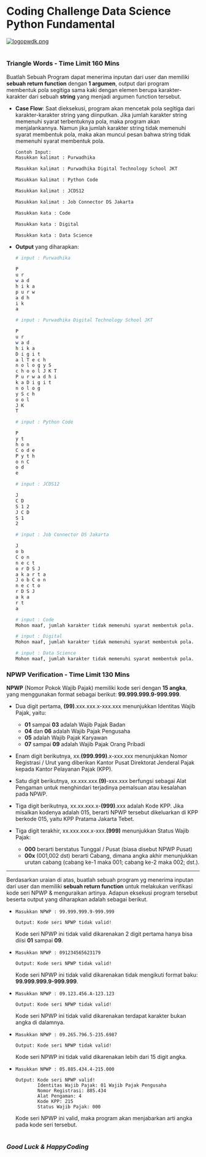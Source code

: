 # Coding Challenge Data Science Python Fundamental

[![logopwdk.png](https://i.postimg.cc/66VC3Rgx/logopwdk.png)](https://postimg.cc/s1XMHB3T)



#

### **Triangle Words - Time Limit 160 Mins**

Buatlah Sebuah Program dapat menerima inputan dari user dan memiliki __sebuah return function__ dengan __1 argumen__, output dari program membentuk pola segitiga sama kaki dengan elemen berupa karakter-karakter dari sebuah __string__ yang menjadi argumen function tersebut.

- __Case Flow__: Saat dieksekusi, program akan mencetak pola segitiga dari karakter-karakter string yang diinputkan. Jika jumlah karakter string memenuhi syarat terbentuknya pola, maka program akan menjalankannya. Namun jika jumlah karakter string tidak memenuhi syarat membentuk pola, maka akan muncul pesan bahwa string tidak memenuhi syarat membentuk pola.

    ```python
    Contoh Input:
    Masukkan kalimat : Purwadhika
    
    Masukkan kalimat : Purwadhika Digital Technology School JKT
    
    Masukkan kalimat : Python Code
    
    Masukkan kalimat : JCDS12
    
    Masukkan kalimat : Job Connector DS Jakarta 
    
    Masukkan kata : Code
    
    Masukkan kata : Digital
    
    Masukkan kata : Data Science
    ```

- __Output__ yang diharapkan:
  
    ```bash
    # input : Purwadhika
    
    P 
    u r     
    w a d   
    h i k a 
    p u r w 
    a d h   
    i k     
    a   

    # input : Purwadhika Digital Technology School JKT
    
    P
    u r
    w a d
    h i k a
    D i g i t
    a l T e c h
    n o l o g y S 
    c h o o l J K T
    P u r w a d h i
    k a D i g i t
    n o l o g
    y S c h
    o o l
    J K
    T

    # input : Python Code
    
    P
    y t
    h o n
    C o d e
    P y t h
    o n C
    o d
    e
    
    # input : JCDS12
    
    J
    C D
    S 1 2
    J C D
    S 1
    2
    
    # input : Job Connector DS Jakarta 
    
    J
    o b
    C o n
    n e c t
    o r D S J
    a k a r t a
    J o b C o n
    n e c t o
    r D S J
    a k a
    r t
    a
    
    # input : Code
    Mohon maaf, jumlah karakter tidak memenuhi syarat membentuk pola.
    
    # input : Digital
    Mohon maaf, jumlah karakter tidak memenuhi syarat membentuk pola.
    
    # input : Data Science
    Mohon maaf, jumlah karakter tidak memenuhi syarat membentuk pola.
    ```

### **NPWP Verification - Time Limit 130 Mins**

__NPWP__ (Nomor Pokok Wajib Pajak) memiliki kode seri dengan __15 angka__, yang menggunakan format sebagai berikut: __99.999.999.9-999.999__.

- Dua digit pertama, __(99)__.xxx.xxx.x-xxx.xxx menunjukkan Identitas Wajib Pajak, yaitu:
    - __01__ sampai __03__ adalah Wajib Pajak Badan
    - __04__ dan __06__ adalah Wajib Pajak Pengusaha
    - __05__ adalah Wajib Pajak Karyawan
    - __07__ sampai __09__ adalah Wajib Pajak Orang Pribadi

- Enam digit berikutnya, xx.__(999.999)__.x-xxx.xxx menunjukkan Nomor Registrasi / Urut yang diberikan Kantor Pusat Direktorat Jenderal Pajak kepada Kantor Pelayanan Pajak (KPP).

- Satu digit berikutnya, xx.xxx.xxx.__(9)__-xxx.xxx berfungsi sebagai Alat Pengaman untuk menghindari terjadinya pemalsuan atau kesalahan pada NPWP.

- Tiga digit berikutnya, xx.xx.xxx.x-__(999)__.xxx adalah Kode KPP. Jika misalkan kodenya adalah 015, berarti NPWP tersebut dikeluarkan di KPP berkode 015, yaitu KPP Pratama Jakarta Tebet.

- Tiga digit terakhir, xx.xxx.xxx.x-xxx.__(999)__ menunjukkan Status Wajib Pajak:
    - __000__ berarti berstatus Tunggal / Pusat (biasa disebut NPWP Pusat)
    - __00x__ (001,002 dst) berarti Cabang, dimana angka akhir menunjukkan urutan cabang (cabang ke-1 maka 001; cabang ke-2 maka 002; dst.).

<hr>

Berdasarkan uraian di atas, buatlah sebuah program yg menerima inputan dari user dan memiliki __sebuah return function__ untuk melakukan verifikasi kode seri NPWP & menguraikan artinya. Adapun eksekusi program tersebut beserta output yang diharapkan adalah sebagai berikut.

- ```Masukkan NPWP : 99.999.999.9-999.999```
    ```
    Output: Kode seri NPWP tidak valid!
    ```
    Kode seri NPWP ini tidak valid dikarenakan 2 digit pertama hanya bisa diisi __01__ sampai __09__.

- ```Masukkan NPWP : 091234565623179```
    ```
    Output: Kode seri NPWP tidak valid!
    ```
    Kode seri NPWP ini tidak valid dikarenakan tidak mengikuti format baku: __99.999.999.9-999.999__.

- ```Masukkan NPWP : 09.123.456.A-123.123```
    ```
    Output: Kode seri NPWP tidak valid!
    ```
    Kode seri NPWP ini tidak valid dikarenakan terdapat karakter bukan angka di dalamnya.
    
- ```Masukkan NPWP : 09.265.796.5-235.6987```
    ```
    Output: Kode seri NPWP tidak valid!
    ```
    Kode seri NPWP ini tidak valid dikarenakan lebih dari 15 digit angka.

- ```Masukkan NPWP : 05.885.434.4-215.000```
    ```
    Output: Kode seri NPWP valid!
            Identitas Wajib Pajak: 01 Wajib Pajak Pengusaha
            Nomor Registrasi: 885.434
            Alat Pengaman: 4
            Kode KPP: 215
            Status Wajib Pajak: 000
    ```
    Kode seri NPWP ini valid, maka program akan menjabarkan arti angka pada kode seri tersebut.


#

### *__Good Luck & HappyCoding__* 
